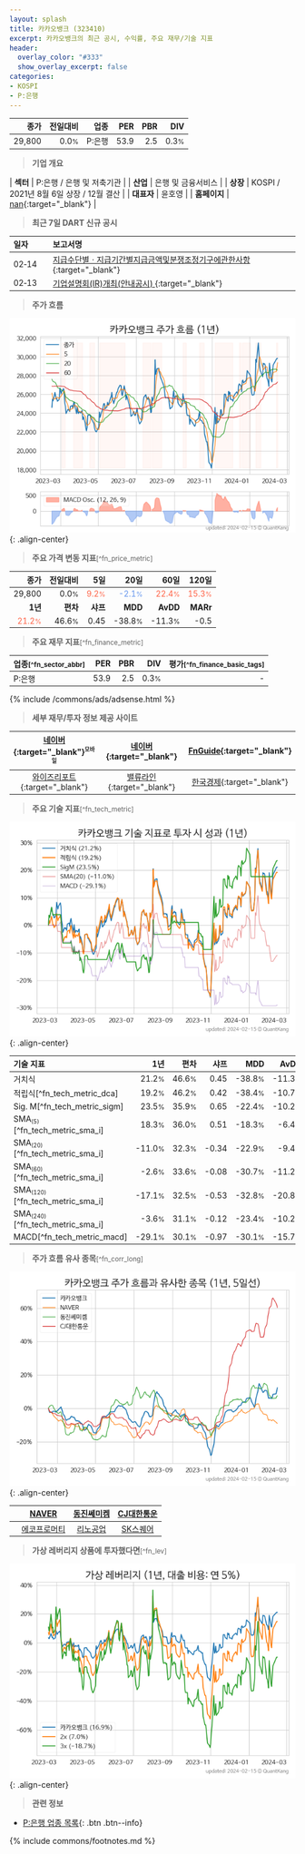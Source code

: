 ```yaml
---
layout: splash
title: 카카오뱅크 (323410)
excerpt: 카카오뱅크의 최근 공시, 수익률, 주요 재무/기술 지표
header:
  overlay_color: "#333"
  show_overlay_excerpt: false
categories:
- KOSPI
- P:은행
---
```


| **종가** | **전일대비** | **업종** | **PER** | **PBR** | **DIV** |
| -------: | -----------: | -------: | ------: | ------: | ------: |
| 29,800 | 0.0<small>%</small> | P:은행 | 53.9 | 2.5 | 0.3<small>%</small> |

<!-- more -->


> **기업 개요**<a id="company"></a>

| <span style="white-space:nowrap;">**섹터**</span> | P:은행 / 은행 및 저축기관 |
| <span style="white-space:nowrap;">**산업**</span> | 은행 및 금융서비스 |
| <span style="white-space:nowrap;">**상장**</span> | KOSPI / 2021년 8월 6일 상장 / 12월 결산 |
| <span style="white-space:nowrap;">**대표자**</span> | 윤호영 |
| <span style="white-space:nowrap;">**홈페이지**</span> | [nan](nan){:target="_blank"} |


> **최근 7일 DART 신규 공시**<a id="dart"></a>

| **일자** |      | **보고서명** |
| :------- | :--- | :----------- |
| 02&#x2011;14 | | [지급수단별ㆍ지급기간별지급금액및분쟁조정기구에관한사항](https://dart.fss.or.kr/dsaf001/main.do?rcpNo=20240214002189){:target="_blank"} |
| 02&#x2011;13 | | [기업설명회(IR)개최(안내공시)              ](https://dart.fss.or.kr/dsaf001/main.do?rcpNo=20240213800692){:target="_blank"} |


> **주가 흐름**<a id="price"></a>

![323410](/stock/images/323410.png){: .align-center}


> **주요 가격 변동 지표**<small>[^fn_price_metric]</small>

| **종가** | **전일대비** | **5일** | **20일** | **60일** | **120일** |
| -------: | -----------: | ------: | -------: | -------: | --------: |
| 29,800 | 0.0<small>%</small> | <span style="color: tomato">9.2<small>%</small></span> | <span style="color: cornflowerblue">-2.1<small>%</small></span> | <span style="color: tomato">22.4<small>%</small></span> | <span style="color: tomato">15.3<small>%</small></span> |
| **1년** | **편차** | **샤프** | **MDD** | **AvDD** | **MARr** |
| <span style="color: tomato">21.2<small>%</small></span> | 46.6<small>%</small> | 0.45 | -38.8<small>%</small> | -11.3<small>%</small> | -0.5 |


> **주요 재무 지표**<small>[^fn_finance_metric]</small>

| **업종**<small>[^fn_sector_abbr]</small> | **PER** | **PBR** | **DIV** | **평가**<small>[^fn_finance_basic_tags]</small> |
| :--------------------------------------- | ------: | ------: | ------: | ----------------------------------------------: |
| P:은행 | 53.9 | 2.5 | 0.3<small>%</small> | - |



{% include /commons/ads/adsense.html %}

> **세부 재무/투자 정보 제공 사이트**

| [네이버](https://m.stock.naver.com/domestic/stock/323410/finance/summary){:target="_blank"}<sup><small>모바일</small></sup> | [네이버](https://finance.naver.com/item/coinfo.naver?code=323410){:target="_blank"} | [FnGuide](https://comp.fnguide.com/SVO2/ASP/SVD_Invest.asp?gicode=A323410&MenuYn=Y){:target="_blank"} |
| :---: | :---: | :---: |
| [와이즈리포트](https://comp.wisereport.co.kr/company/c1040001.aspx?cmp_cd=323410){:target="_blank"} | [밸류라인](https://www.valueline.co.kr/finance/summary/323410){:target="_blank"} | [한국경제](https://markets.hankyung.com/stock/323410/financial-summary){:target="_blank"} |


> **주요 기술 지표**<small>[^fn_tech_metric]</small>


![323410](/stock/images/323410_tech.png){: .align-center}

| **기술 지표** | **1년** | **편차** | **샤프** | **MDD** | **AvDD** |
| :------------ | ------: | -----------: | -------: | ------: | -------: |
| 거치식 | 21.2<small>%</small> | 46.6<small>%</small> | 0.45 | -38.8<small>%</small> | -11.3<small>%</small> |
| 적립식[^fn_tech_metric_dca] | 19.2<small>%</small> | 46.2<small>%</small> | 0.42 | -38.4<small>%</small> | -10.7<small>%</small> |
| Sig. M[^fn_tech_metric_sigm] | 23.5<small>%</small> | 35.9<small>%</small> | 0.65 | -22.4<small>%</small> | -10.2<small>%</small> |
| SMA<small><sub>(5)</sub></small>[^fn_tech_metric_sma_i] | 18.3<small>%</small> | 36.0<small>%</small> | 0.51 | -18.3<small>%</small> | -6.4<small>%</small> |
| SMA<small><sub>(20)</sub></small>[^fn_tech_metric_sma_i] | -11.0<small>%</small> | 32.3<small>%</small> | -0.34 | -22.9<small>%</small> | -9.4<small>%</small> |
| SMA<small><sub>(60)</sub></small>[^fn_tech_metric_sma_i] | -2.6<small>%</small> | 33.6<small>%</small> | -0.08 | -30.7<small>%</small> | -11.2<small>%</small> |
| SMA<small><sub>(120)</sub></small>[^fn_tech_metric_sma_i] | -17.1<small>%</small> | 32.5<small>%</small> | -0.53 | -32.8<small>%</small> | -20.8<small>%</small> |
| SMA<small><sub>(240)</sub></small>[^fn_tech_metric_sma_i] | -3.6<small>%</small> | 31.1<small>%</small> | -0.12 | -23.4<small>%</small> | -10.2<small>%</small> |
| MACD[^fn_tech_metric_macd] | -29.1<small>%</small> | 30.1<small>%</small> | -0.97 | -30.1<small>%</small> | -15.7<small>%</small> |


> **주가 흐름 유사 종목**<a id="corr"></a><small>[^fn_corr_long]</small>

![323410](/stock/images/323410_corr.png){: .align-center}

|       | [NAVER](/035420/) | [동진쎄미켐](/005290/) | [CJ대한통운](/000120/) |
| :---: | :------------------------------------: | :------------------------------------: | :------------------------------------: |
|       | [에코프로머티](/450080/) | [리노공업](/058470/) | [SK스퀘어](/402340/) |


> **가상 레버리지 상품에 투자했다면**<a id="2x"></a><small>[^fn_lev]</small>

![323410](/stock/images/323410_2x.png){: .align-center}


> **관련 정보**

- [P:은행 업종 목록](/stats/sector/kospi_업종_은행_종목/){: .btn .btn--info}

{% include commons/footnotes.md %}
